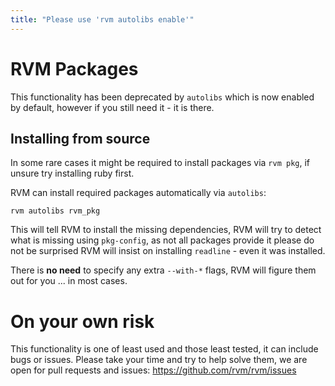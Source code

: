 ```yaml
---
title: "Please use 'rvm autolibs enable'"
---
```


# RVM Packages

This functionality has been deprecated by `autolibs` which is now enabled by default,
however if you still need it - it is there.

## Installing from source

In some rare cases it might be required to install packages via `rvm pkg`,
if unsure try installing ruby first.

RVM can install required packages automatically via `autolibs`:

    rvm autolibs rvm_pkg

This will tell RVM to install the missing dependencies, RVM will try to detect what is missing using `pkg-config`,
as not all packages provide it please do not be surprised RVM will insist on installing `readline` - even it was installed.

There is **no need** to specify any extra `--with-*` flags, RVM will figure them out for you ... in most cases.

# On your own risk

This functionality is one of least used and those least tested, it can include bugs or issues.
Please take your time and try to help solve them, we are open for pull requests and issues:
https://github.com/rvm/rvm/issues

